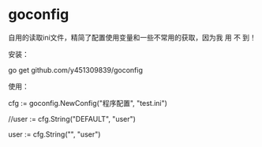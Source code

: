 # goconfig
自用的读取ini文件，精简了配置使用变量和一些不常用的获取，因为我 用 不 到！

安装：

  go get github.com/y451309839/goconfig


使用：

  cfg := goconfig.NewConfig("程序配置", "test.ini")
  
  //user := cfg.String("DEFAULT", "user")
  
  user := cfg.String("", "user")
  
  

